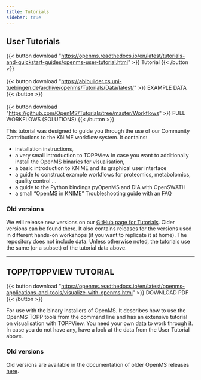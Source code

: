 ```yaml
---
title: Tutorials
sidebar: true
---
```


## User Tutorials

{{< button download "https://openms.readthedocs.io/en/latest/tutorials-and-quickstart-guides/openms-user-tutorial.html" >}}
Tutorial
{{< /button >}}
<br><br>
{{< button download "https://abibuilder.cs.uni-tuebingen.de/archive/openms/Tutorials/Data/latest/" >}}
EXAMPLE DATA
{{< /button >}}
<br><br>
{{< button download "https://github.com/OpenMS/Tutorials/tree/master/Workflows" >}}
FULL WORKFLOWS (SOLUTIONS)
{{< /button >}}

This tutorial was designed to guide you through the use of our Community Contributions to the KNIME workflow system. It contains:

- installation instructions,
- a very small introduction to TOPPView in case you want to additionally install the OpenMS binaries for visualisation,
- a basic introduction to KNIME and its graphical user interface
- a guide to construct example workflows for proteomics, metabolomics, quality control …
- a guide to the Python bindings pyOpenMS and DIA with OpenSWATH
- a small “OpenMS in KNIME” Troubleshooting guide with an FAQ

### Old versions

We will release new versions on our [GitHub page for Tutorials](https://github.com/OpenMS/Tutorials/releases). Older versions can be found there. It also contains releases for the versions used in different hands-on workshops (if you want to replicate it at home). The repository does not include data. Unless otherwise noted, the tutorials use the same (or a subset) of the tutorial data above.

***

## TOPP/TOPPVIEW TUTORIAL

{{< button download "https://openms.readthedocs.io/en/latest/openms-applications-and-tools/visualize-with-openms.html" >}}
DOWNLOAD PDF
{{< /button >}}

For use with the binary installers of OpenMS. It describes how to use the OpenMS TOPP tools from the command line and has an extensive tutorial on visualisation with TOPPView. You need your own data to work through it. In case you do not have any, have a look at the data from the User Tutorial above.

### Old versions
Old versions are available in the documentation of older OpenMS releases [here](http://ftp.mi.fu-berlin.de/pub/OpenMS/).
